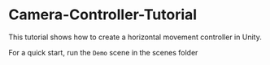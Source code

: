 # Camera-Controller-Tutorial

This tutorial shows how to create a horizontal movement controller in Unity.

For a quick start, run the `Demo` scene in the scenes folder
